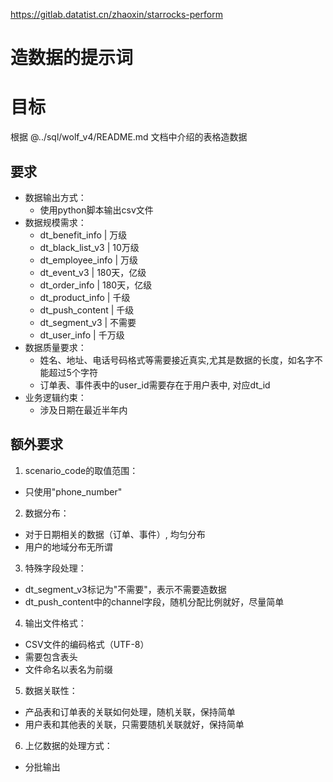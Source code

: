 https://gitlab.datatist.cn/zhaoxin/starrocks-perform

# 造数据的提示词

# 目标

根据 @../sql/wolf_v4/README.md 文档中介绍的表格造数据

## 要求

* 数据输出方式：
  - 使用python脚本输出csv文件
* 数据规模需求：
  - dt_benefit_info   | 万级
  - dt_black_list_v3  | 10万级
  - dt_employee_info  | 万级
  - dt_event_v3       | 180天，亿级
  - dt_order_info     | 180天，亿级
  - dt_product_info   | 千级
  - dt_push_content   | 千级
  - dt_segment_v3     | 不需要
  - dt_user_info      | 千万级
* 数据质量要求：
  - 姓名、地址、电话号码格式等需要接近真实,尤其是数据的长度，如名字不能超过5个字符
  - 订单表、事件表中的user_id需要存在于用户表中, 对应dt_id
* 业务逻辑约束：
  - 涉及日期在最近半年内

## 额外要求
1. scenario_code的取值范围：
  - 只使用"phone_number"
2. 数据分布：
  - 对于日期相关的数据（订单、事件）, 均匀分布
  - 用户的地域分布无所谓
3. 特殊字段处理：
  - dt_segment_v3标记为"不需要"，表示不需要造数据
  - dt_push_content中的channel字段，随机分配比例就好，尽量简单
4. 输出文件格式：
  - CSV文件的编码格式（UTF-8）
  - 需要包含表头
  - 文件命名以表名为前缀
5. 数据关联性：
  - 产品表和订单表的关联如何处理，随机关联，保持简单
  - 用户表和其他表的关联，只需要随机关联就好，保持简单
6. 上亿数据的处理方式：
  - 分批输出
